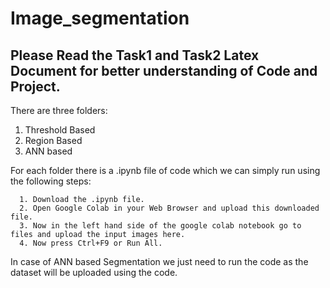 # Image_segmentation
Please Read the Task1 and Task2 Latex Document for better understanding of Code and Project.
---------------------------------------------------------------------------------------------------------------------------------------------------------------------------
There are three folders:
1. Threshold Based 
2. Region Based
3. ANN based

For each folder there is a .ipynb file of code which we can simply run using the following steps:

      1. Download the .ipynb file.      
      2. Open Google Colab in your Web Browser and upload this downloaded file.
      3. Now in the left hand side of the google colab notebook go to files and upload the input images here.
      4. Now press Ctrl+F9 or Run All.
  
In case of ANN based Segmentation we just need to run the code as the dataset will be uploaded using the code.
      
        
      
